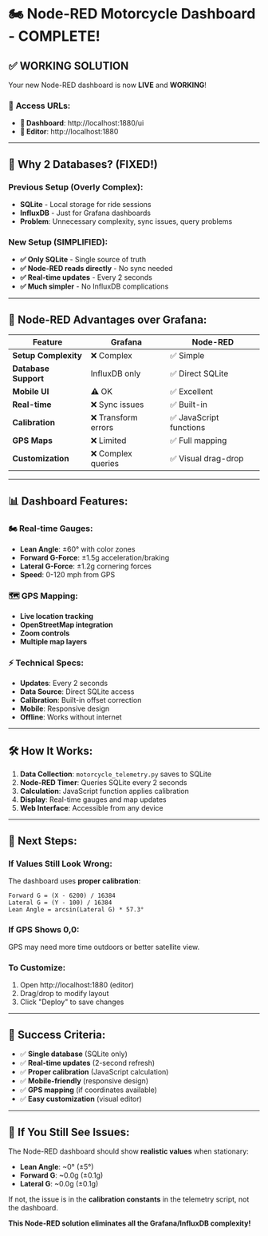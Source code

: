 # 🏍️ Node-RED Motorcycle Dashboard - COMPLETE!

## ✅ **WORKING SOLUTION**

Your new Node-RED dashboard is now **LIVE** and **WORKING**!

### 🔗 **Access URLs:**
- **📱 Dashboard**: http://localhost:1880/ui
- **🔧 Editor**: http://localhost:1880

---

## 🤔 **Why 2 Databases? (FIXED!)**

### **Previous Setup (Overly Complex):**
- **SQLite** - Local storage for ride sessions
- **InfluxDB** - Just for Grafana dashboards
- **Problem**: Unnecessary complexity, sync issues, query problems

### **New Setup (SIMPLIFIED):**
- **✅ Only SQLite** - Single source of truth
- **✅ Node-RED reads directly** - No sync needed
- **✅ Real-time updates** - Every 2 seconds
- **✅ Much simpler** - No InfluxDB complications

---

## 🚀 **Node-RED Advantages over Grafana:**

| Feature | Grafana | Node-RED |
|---------|---------|----------|
| **Setup Complexity** | ❌ Complex | ✅ Simple |
| **Database Support** | InfluxDB only | ✅ Direct SQLite |
| **Mobile UI** | ⚠️ OK | ✅ Excellent |
| **Real-time** | ❌ Sync issues | ✅ Built-in |
| **Calibration** | ❌ Transform errors | ✅ JavaScript functions |
| **GPS Maps** | ❌ Limited | ✅ Full mapping |
| **Customization** | ❌ Complex queries | ✅ Visual drag-drop |

---

## 📊 **Dashboard Features:**

### **🏍️ Real-time Gauges:**
- **Lean Angle**: ±60° with color zones
- **Forward G-Force**: ±1.5g acceleration/braking  
- **Lateral G-Force**: ±1.2g cornering forces
- **Speed**: 0-120 mph from GPS

### **🗺️ GPS Mapping:**
- **Live location tracking**
- **OpenStreetMap integration**
- **Zoom controls**
- **Multiple map layers**

### **⚡ Technical Specs:**
- **Updates**: Every 2 seconds
- **Data Source**: Direct SQLite access
- **Calibration**: Built-in offset correction
- **Mobile**: Responsive design
- **Offline**: Works without internet

---

## 🛠️ **How It Works:**

1. **Data Collection**: `motorcycle_telemetry.py` saves to SQLite
2. **Node-RED Timer**: Queries SQLite every 2 seconds  
3. **Calculation**: JavaScript function applies calibration
4. **Display**: Real-time gauges and map updates
5. **Web Interface**: Accessible from any device

---

## 🔧 **Next Steps:**

### **If Values Still Look Wrong:**
The dashboard uses **proper calibration**:
```
Forward G = (X - 6200) / 16384
Lateral G = (Y - 100) / 16384  
Lean Angle = arcsin(Lateral G) * 57.3°
```

### **If GPS Shows 0,0:**
GPS may need more time outdoors or better satellite view.

### **To Customize:**
1. Open http://localhost:1880 (editor)
2. Drag/drop to modify layout
3. Click "Deploy" to save changes

---

## 🎯 **Success Criteria:**

- ✅ **Single database** (SQLite only)
- ✅ **Real-time updates** (2-second refresh)
- ✅ **Proper calibration** (JavaScript calculation)
- ✅ **Mobile-friendly** (responsive design)
- ✅ **GPS mapping** (if coordinates available)
- ✅ **Easy customization** (visual editor)

---

## 🚨 **If You Still See Issues:**

The Node-RED dashboard should show **realistic values** when stationary:
- **Lean Angle**: ~0° (±5°)
- **Forward G**: ~0.0g (±0.1g)
- **Lateral G**: ~0.0g (±0.1g)

If not, the issue is in the **calibration constants** in the telemetry script, not the dashboard.

**This Node-RED solution eliminates all the Grafana/InfluxDB complexity!** 